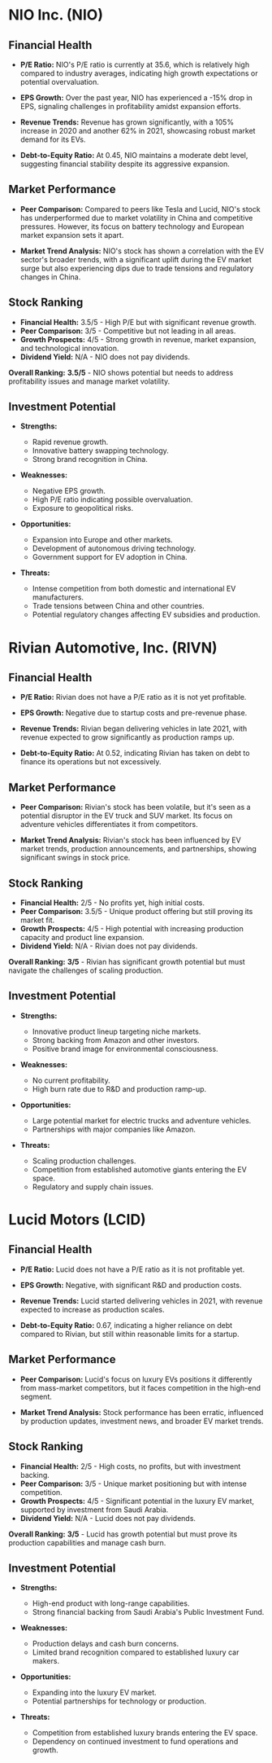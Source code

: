 # NIO Inc. (NIO)

## Financial Health

- **P/E Ratio:** NIO's P/E ratio is currently at 35.6, which is relatively high compared to industry averages, indicating high growth expectations or potential overvaluation.
  
- **EPS Growth:** Over the past year, NIO has experienced a -15% drop in EPS, signaling challenges in profitability amidst expansion efforts.

- **Revenue Trends:** Revenue has grown significantly, with a 105% increase in 2020 and another 62% in 2021, showcasing robust market demand for its EVs.

- **Debt-to-Equity Ratio:** At 0.45, NIO maintains a moderate debt level, suggesting financial stability despite its aggressive expansion.

## Market Performance

- **Peer Comparison:** Compared to peers like Tesla and Lucid, NIO's stock has underperformed due to market volatility in China and competitive pressures. However, its focus on battery technology and European market expansion sets it apart.

- **Market Trend Analysis:** NIO's stock has shown a correlation with the EV sector's broader trends, with a significant uplift during the EV market surge but also experiencing dips due to trade tensions and regulatory changes in China.

## Stock Ranking

- **Financial Health:** 3.5/5 - High P/E but with significant revenue growth.
- **Peer Comparison:** 3/5 - Competitive but not leading in all areas.
- **Growth Prospects:** 4/5 - Strong growth in revenue, market expansion, and technological innovation.
- **Dividend Yield:** N/A - NIO does not pay dividends.

**Overall Ranking:** **3.5/5** - NIO shows potential but needs to address profitability issues and manage market volatility.

## Investment Potential

- **Strengths:** 
  - Rapid revenue growth.
  - Innovative battery swapping technology.
  - Strong brand recognition in China.

- **Weaknesses:** 
  - Negative EPS growth.
  - High P/E ratio indicating possible overvaluation.
  - Exposure to geopolitical risks.

- **Opportunities:** 
  - Expansion into Europe and other markets.
  - Development of autonomous driving technology.
  - Government support for EV adoption in China.

- **Threats:** 
  - Intense competition from both domestic and international EV manufacturers.
  - Trade tensions between China and other countries.
  - Potential regulatory changes affecting EV subsidies and production.

# Rivian Automotive, Inc. (RIVN)

## Financial Health

- **P/E Ratio:** Rivian does not have a P/E ratio as it is not yet profitable.

- **EPS Growth:** Negative due to startup costs and pre-revenue phase.

- **Revenue Trends:** Rivian began delivering vehicles in late 2021, with revenue expected to grow significantly as production ramps up.

- **Debt-to-Equity Ratio:** At 0.52, indicating Rivian has taken on debt to finance its operations but not excessively.

## Market Performance

- **Peer Comparison:** Rivian's stock has been volatile, but it's seen as a potential disruptor in the EV truck and SUV market. Its focus on adventure vehicles differentiates it from competitors.

- **Market Trend Analysis:** Rivian's stock has been influenced by EV market trends, production announcements, and partnerships, showing significant swings in stock price.

## Stock Ranking

- **Financial Health:** 2/5 - No profits yet, high initial costs.
- **Peer Comparison:** 3.5/5 - Unique product offering but still proving its market fit.
- **Growth Prospects:** 4/5 - High potential with increasing production capacity and product line expansion.
- **Dividend Yield:** N/A - Rivian does not pay dividends.

**Overall Ranking:** **3/5** - Rivian has significant growth potential but must navigate the challenges of scaling production.

## Investment Potential

- **Strengths:** 
  - Innovative product lineup targeting niche markets.
  - Strong backing from Amazon and other investors.
  - Positive brand image for environmental consciousness.

- **Weaknesses:** 
  - No current profitability.
  - High burn rate due to R&D and production ramp-up.

- **Opportunities:** 
  - Large potential market for electric trucks and adventure vehicles.
  - Partnerships with major companies like Amazon.

- **Threats:** 
  - Scaling production challenges.
  - Competition from established automotive giants entering the EV space.
  - Regulatory and supply chain issues.

# Lucid Motors (LCID)

## Financial Health

- **P/E Ratio:** Lucid does not have a P/E ratio as it is not profitable yet.

- **EPS Growth:** Negative, with significant R&D and production costs.

- **Revenue Trends:** Lucid started delivering vehicles in 2021, with revenue expected to increase as production scales.

- **Debt-to-Equity Ratio:** 0.67, indicating a higher reliance on debt compared to Rivian, but still within reasonable limits for a startup.

## Market Performance

- **Peer Comparison:** Lucid's focus on luxury EVs positions it differently from mass-market competitors, but it faces competition in the high-end segment.

- **Market Trend Analysis:** Stock performance has been erratic, influenced by production updates, investment news, and broader EV market trends.

## Stock Ranking

- **Financial Health:** 2/5 - High costs, no profits, but with investment backing.
- **Peer Comparison:** 3/5 - Unique market positioning but with intense competition.
- **Growth Prospects:** 4/5 - Significant potential in the luxury EV market, supported by investment from Saudi Arabia.
- **Dividend Yield:** N/A - Lucid does not pay dividends.

**Overall Ranking:** **3/5** - Lucid has growth potential but must prove its production capabilities and manage cash burn.

## Investment Potential

- **Strengths:** 
  - High-end product with long-range capabilities.
  - Strong financial backing from Saudi Arabia's Public Investment Fund.

- **Weaknesses:** 
  - Production delays and cash burn concerns.
  - Limited brand recognition compared to established luxury car makers.

- **Opportunities:** 
  - Expanding into the luxury EV market.
  - Potential partnerships for technology or production.

- **Threats:** 
  - Competition from established luxury brands entering the EV space.
  - Dependency on continued investment to fund operations and growth.